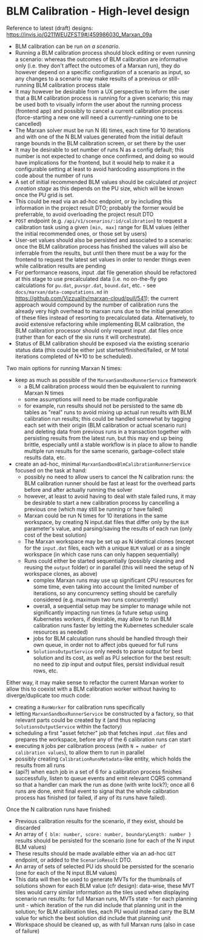 # BLM Calibration - High-level design

Reference to latest (draft) designs:
https://invis.io/G211WEUZFST9#/459986030_Marxan_09a

* BLM calibration can be run *on a scenario*.
* Running a BLM calibration process should block editing or even running a
  scenario: whereas the outcomes of BLM calibration are informative only (i.e.
  they don't affect the outcomes of a Marxan run), they do however depend on a
  specific configuration of a scenario as input, so any changes to a scenario
  may make results of a previous or still-running BLM calibration process stale
* It may however be desirable from a UX perspective to inform the user that a
  BLM calibration process is running for a given scenario; this may be used both
  to visually inform the user about the running process (frontend app) and
  possibly to cancel a current calibration process (force-starting a new one
  will need a currently-running one to be cancelled)
* The Marxan solver must be run N (6) times, each time for 10 iterations and
  with one of the N BLM values generated from the initial default range bounds
  in the BLM calibration screen, or set there by the user
* It may be desirable to set number of runs N as a config default; this number
  is not expected to change once confirmed, and doing so would have implications
  for the frontend, but it would help to make it a configurable setting at least
  to avoid hardcoding assumptions in the code about the number of runs
* A set of initial recommended BLM values should be calculated *at project
  creation stage* as this depends on the PU size, which will be known once the
  PU grid is set.
* This could be read via an ad-hoc endpoint, or by including this information in
  the project result DTO; probably the former would be preferrable, to avoid
  overloading the project result DTO
* `POST` endpoint (e.g. `/api/v1/scenarios/:id/calibration`) to request a
  calibration task using a given `[min, max]` range for BLM values (either the
  initial recommended ones, or those set by users)
* User-set values should also be persisted and associated to a scenario: once
  the BLM calibration process has finished the values will also be inferrable
  from the results, but until then there must be a way for the frontend to
  request the latest set values in order to render things even while calibration
  results are pending
* For performance reasons, input .dat file generation should be refactored at
  this stage to use precalculated data (i.e. no on-the-fly geo calculations for
  `pu.dat`, `puvspr.dat`, `bound.dat`, etc. - see
  `docs/marxan/data-computations.md` in
  https://github.com/Vizzuality/marxan-cloud/pull/541); the current approach
  would compound by the number of calibration runs the already very high
  overhead to marxan runs due to the initial generation of these files instead
  of resorting to precalculated data. Alternatively, to avoid extensive
  refactoring while implementing BLM calibration, the BLM calibration processor
  should only request input .dat files once (rather than for each of the six
  runs it will orchestrate).
* Status of BLM calibration should be exposed via the existing scenario status
  data (this could be either just started/finished/failed, or M total iterations
  completed of N*10 to be scheduled).

Two main options for running Marxan N times:

* keep as much as possible of the `MarxanSandboxRunnerService` framework
  * a BLM calibration process would then be equivalent to running Marxan N times
  * some assumptions will need to be made configurable
  * for example, run results should not be persisted to the same db tables as
    "real" runs to avoid mixing up actual run results with BLM calibration run
    results; this could be handled somewhat by tagging each set with their
    origin (BLM calibration or actual scenario run) and deleting data from
    previous runs in a transaction together with persisting results from the
    latest run, but this may end up being brittle, especially until a stable
    workflow is in place to allow to handle multiple run results for the same
    scenario, garbage-collect stale results data, etc.
* create an ad-hoc, minimal `MarxanSandboxBlmCalibrationRunnerService` focused
  on the task at hand:
  * possibly no need to allow users to cancel the N calibration runs: the BLM
    calibration runner should be fast at least for the overhead parts before and
    after actually running the solver
  * however, at least to avoid having to deal with stale failed runs, it may be
    desirable to start a new calibration process by cancelling a previous one
    (which may still be running or have failed)
  * Marxan could be run N times for 10 iterations in the same workspace, by
    creating N input.dat files that differ only by the `BLM` parameter's value,
    and parsing/saving the results of each run (only cost of the best solution)
  * The Marxan workspace may be set up as N identical clones (except for the
    `input.dat` files, each with a unique `BLM` value) or as a single workspace
    (in which case runs can only happen sequentially)
  * Runs could either be started sequentially (possibly cleaning and reusing the
    `output` folder) or in parallel (this will need the setup of N workspace
    clones, as above)
    * complex Marxan runs may use up significant CPU resources for some time,
      even taking into account the limited number of iterations, so any
      concurrency setting should be carefully considered (e.g. maximum two runs
      concurrently)
    * overall, a sequential setup may be simpler to manage while not
      significantly impacting run times (a future setup using Kubernetes
      workers, if desirable, may allow to run BLM calibration runs faster by
      letting the Kubernetes scheduler scale resources as needed)
    * jobs for BLM calculation runs should be handled through their own queue,
      in order not to affect jobs queued for full runs
    * `SolutionsOutputService` only needs to parse output for best solution and
      its cost, as well as PU selection for the best result: no need to zip
      input and output files, persist individual result rows, etc.

Either way, it may make sense to refactor the current Marxan worker to allow
this to coexist with a BLM calibration worker without having to
diverge/duplicate too much code:

- creating a `RunWorker` for calibration runs specifically
- letting `MarxanSandboxRunnerService` be constructed by a factory, so that
  relevant parts could be created by it (and thus replacing
  `SolutionsOutputService` within the factory)
- scheduling a first "asset fetcher" job that fetches input `.dat` files and
  prepares the workspace, before any of the 6 calibration runs can start
- executing `N` jobs per calibration process (with `N = number of calibration
  values`), to allow them to run in parallel
- possibly creating `CalibrationRunsMetadata`-like entity, which holds the
  results from all runs
- (api?) when each job in a set of 6 for a calibration process finishes
  successfully, listen to queue events and emit relevant CQRS command so that a
  handler can mark the run as done (with write lock?); once all 6 runs are done,
  emit final event to signal that the whole calibration process has finished (or
  failed, if any of its runs have failed).

Once the N calibration runs have finished:

* Previous calibration results for the scenario, if they exist, should be
  discarded
* An array of `{ blm: number, score: number, boundaryLength: number }` results
  should be persisted for the scenario (one for each of the N input BLM values)
* These results should be made available either via an ad-hoc `GET` endpoint,
  or added to the `ScenarioResult` DTO.
* An array of sets of selected PU ids should be persisted for the scenario (one
  for each of the N input BLM values)
* This data will then be used to generate MVTs for the thumbnails of solutions
  shown for each BLM value (cfr design): data-wise, these MVT tiles would carry
  similar information as the tiles used when displaying scenario run results:
  for full Marxan runs, MVTs state - for each planning unit - which iteration of
  the run did include that planning unit in the solution; for BLM calibration
  tiles, each PU would instead carry the BLM value for which the best solution
  did include that planning unit
* Workspace should be cleaned up, as with full Marxan runs (also in case of
  failure)


